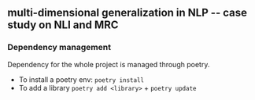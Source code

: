 ## multi-dimensional generalization in NLP -- case study on NLI and MRC


### Dependency management

Dependency for the whole project is managed through poetry. 

- To install a poetry env: `poetry install`
- To add a library `poetry add <library>` + `poetry update`
